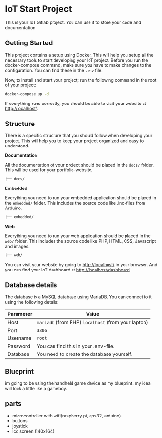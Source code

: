 # IoT Start Project

This is your IoT Gitlab project. You can use it to store your code and documentation. 

## Getting Started

This project contains a setup using Docker. This will help you setup all the necessary tools to start developing your IoT project.
Before you run the docker-compose command, make sure you have to make changes to the configuration. You can find these in
the `.env` file.

Now, to install and start your project; run the following command in the root of your project:

```bash
docker-compose up -d
```

If everything runs correctly, you should be able to visit your website at [http://localhost/](http://localhost/).

## Structure

There is a specific structure that you should follow when developing your project. This will help you to keep your project organized and easy to understand.

**Documentation**

All the documentation of your project should be placed in the `docs/` folder. This will be used for your portfolio-website.

```bash
├── docs/
```


**Embedded**

Everything you need to run your embedded application should be placed in the `embedded/` folder. This includes the source code like .ino-files from Arduino.

```bash
├── embedded/
```


**Web**

Everything you need to run your web application should be placed in the `web/` folder. This includes the source code like PHP, HTML, CSS, Javascript and images.

```bash
├── web/
```

You can visit your website by going to [http://localhost/](http://localhost/) in your browser. And you can find your IoT dashboard at [http://localhost/dashboard](http://localhost/dashboard).

## Database details

The database is a MySQL database using MariaDB. You can connect to it using the following details:

| Parameter | Value |
| --- | --- |
| Host | `mariadb` (from PHP) `localhost` (from your laptop) |
| Port | `3306` |
| Username | `root` |
| Password | You can find this in your .env-file. |
| Database | You need to create the database yourself. |

## Blueprint
im going to be using the handheld game device as my blueprint.
my idea will look a little like a gameboy.

## parts
- microcontroller with wifi(raspberry pi, eps32, arduino)
- buttons
- joystick
- lcd screen (140x164)
